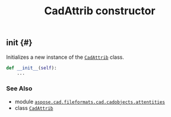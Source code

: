 ﻿---
title: CadAttrib constructor
second_title: Aspose.CAD for Python via .NET API References
description: 
type: docs
weight: 10
url: /python-net/aspose.cad.fileformats.cad.cadobjects.attentities/cadattrib/__init__/
is_root: false
---

## __init__ {#}

Initializes a new instance of the [`CadAttrib`](/cad/python-net/aspose.cad.fileformats.cad.cadobjects.attentities/cadattrib) class.



```python
def __init__(self):
    ...
```





### See Also
* module [`aspose.cad.fileformats.cad.cadobjects.attentities`](../../)
* class [`CadAttrib`](/cad/python-net/aspose.cad.fileformats.cad.cadobjects.attentities/cadattrib)
